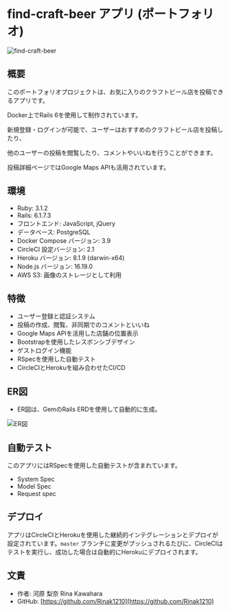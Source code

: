 # find-craft-beer アプリ (ポートフォリオ)

![find-craft-beer](https://github.com/Rinak1210/portfolio_craft_beer/assets/123565603/5764b189-afc8-43c6-8e4f-65de9e9c5066)

## 概要

このポートフォリオプロジェクトは、お気に入りのクラフトビール店を投稿できるアプリです。

Docker上でRails 6を使用して制作されています。

新規登録・ログインが可能で、ユーザーはおすすめのクラフトビール店を投稿したり、

他のユーザーの投稿を閲覧したり、コメントやいいねを行うことができます。

投稿詳細ページではGoogle Maps APIも活用されています。

## 環境

- Ruby: 3.1.2
- Rails: 6.1.7.3
- フロントエンド: JavaScript, jQuery
- データベース: PostgreSQL
- Docker Compose バージョン: 3.9
- CircleCI 設定バージョン: 2.1
- Heroku バージョン: 8.1.9 (darwin-x64)
- Node.js バージョン: 16.19.0
- AWS S3: 画像のストレージとして利用

## 特徴

- ユーザー登録と認証システム
- 投稿の作成、閲覧、非同期でのコメントといいね
- Google Maps APIを活用した店舗の位置表示
- Bootstrapを使用したレスポンシブデザイン
- ゲストログイン機能
- RSpecを使用した自動テスト
- CircleCIとHerokuを組み合わせたCI/CD

## ER図

- ER図は、GemのRails ERDを使用して自動的に生成。

![ER図](https://github.com/Rinak1210/portfolio_craft_beer/assets/123565603/6da5e727-ef37-4b42-9409-30dea4432521)

## 自動テスト

このアプリにはRSpecを使用した自動テストが含まれています。

- System Spec
- Model Spec
- Request spec

## デプロイ

アプリはCircleCIとHerokuを使用した継続的インテグレーションとデプロイが設定されています。`master` ブランチに変更がプッシュされるたびに、CircleCIはテストを実行し、成功した場合は自動的にHerokuにデプロイされます。

## 文責

- 作者: 河原 梨奈 Rina Kawahara
- GitHub: [https://github.com/Rinak1210](https://github.com/Rinak1210)
